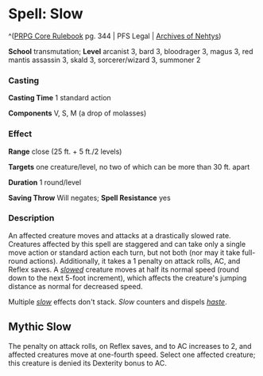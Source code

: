 # Spell: Slow

^([PRPG Core Rulebook][ss-slow] pg. 344 | PFS Legal | [Archives of Nehtys][sn-slow])

**School** transmutation; **Level** arcanist 3, bard 3, bloodrager 3, magus 3, red mantis assassin 3, skald 3, sorcerer/wizard 3, summoner 2

### Casting

**Casting Time** 1 standard action  

**Components** V, S, M (a drop of molasses)

### Effect

**Range** close (25 ft. + 5 ft./2 levels)  

**Targets** one creature/level, no two of which can be more than 30 ft. apart  

**Duration** 1 round/level  

**Saving Throw** Will negates; **Spell Resistance** yes

### Description

An affected creature moves and attacks at a drastically slowed rate. Creatures affected by this spell are staggered and can take only a single move action or standard action each turn, but not both (nor may it take full-round actions). Additionally, it takes a 1 penalty on attack rolls, AC, and Reflex saves. A _[slowed]_ creature moves at half its normal speed (round down to the next 5-foot increment), which affects the creature's jumping distance as normal for decreased speed.  

Multiple _[slow]_ effects don't stack. _Slow_ counters and dispels _[haste]_.

## Mythic Slow

The penalty on attack rolls, on Reflex saves, and to AC increases to 2, and affected creatures move at one-fourth speed. Select one affected creature; this creature is denied its Dexterity bonus to AC.

[ss-slow]: http://paizo.com/pathfinderRPG/v57
[sn-slow]: http://www.archivesofnethys.com/SpellDisplay.aspx?ItemName=Slow
[slowed]: http://www.archivesofnethys.com/SpellDisplay.aspx?ItemName=slowed
[slow]: http://www.archivesofnethys.com/SpellDisplay.aspx?ItemName=slow
[haste]: http://www.archivesofnethys.com/SpellDisplay.aspx?ItemName=haste